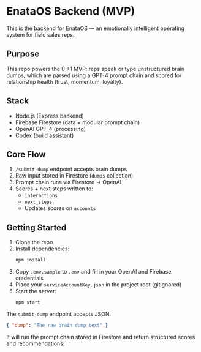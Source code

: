 # EnataOS Backend (MVP)

This is the backend for EnataOS — an emotionally intelligent operating system for field sales reps.

## Purpose

This repo powers the 0→1 MVP: reps speak or type unstructured brain dumps, which are parsed using a GPT-4 prompt chain and scored for relationship health (trust, momentum, loyalty).

## Stack

- Node.js (Express backend)
- Firebase Firestore (data + modular prompt chain)
- OpenAI GPT-4 (processing)
- Codex (build assistant)

## Core Flow

1. `/submit-dump` endpoint accepts brain dumps
2. Raw input stored in Firestore (`dumps` collection)
3. Prompt chain runs via Firestore → OpenAI
4. Scores + next steps written to:
   - `interactions`
   - `next_steps`
   - Updates scores on `accounts`

## Getting Started

1. Clone the repo
2. Install dependencies:
   ```bash
   npm install

3. Copy `.env.sample` to `.env` and fill in your OpenAI and Firebase credentials
4. Place your `serviceAccountKey.json` in the project root (gitignored)
5. Start the server:
   ```bash
   npm start
   ```

The `submit-dump` endpoint accepts JSON:
```json
{ "dump": "The raw brain dump text" }
```
It will run the prompt chain stored in Firestore and return structured scores and recommendations.
